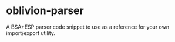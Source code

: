 # oblivion-parser
A BSA+ESP parser code snippet to use as a reference for your own import/export utility.
